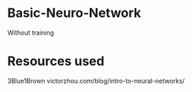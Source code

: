 # Basic-Neuro-Network
Without training 

# Resources used
3Blue1Brown 
victorzhou.com/blog/intro-to-neural-networks/
